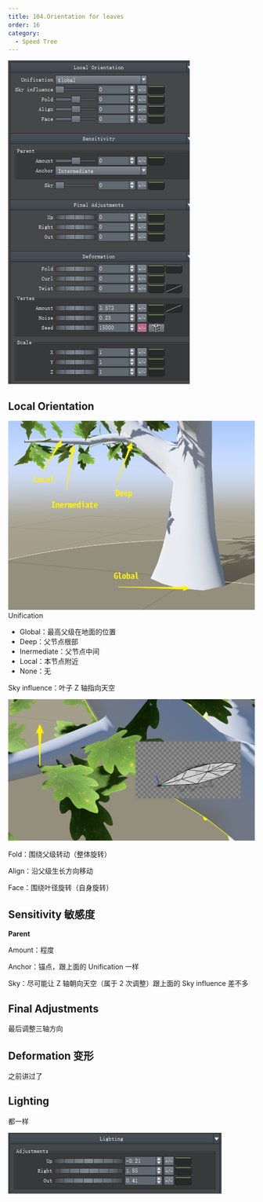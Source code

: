 ```yaml
---
title: 104.Orientation for leaves
order: 16
category:
  - Speed Tree
---
```

![speedtree-20220417163657](../assets/SpeedTree-20220417163657.png)

## Local Orientation



![speedtree-20220417164042](../assets/SpeedTree-20220417164042.png)
Unification

- Global：最高父级在地面的位置
- Deep：父节点根部
- Inermediate：父节点中间
- Local：本节点附近
- None：无

Sky influence：叶子 Z 轴指向天空

![speedtree-20220417164524](../assets/SpeedTree-20220417164524.png)

Fold：围绕父级转动（整体旋转）

Align：沿父级生长方向移动

Face：围绕叶径旋转（自身旋转）

## Sensitivity 敏感度

**Parent**

Amount：程度

Anchor：锚点，跟上面的 Unification 一样

Sky：尽可能让 Z 轴朝向天空（属于 2 次调整）跟上面的 Sky influence 差不多


## Final Adjustments

最后调整三轴方向


## Deformation 变形

[](Speed%20Tree/102.Skin%20for%20leaves.md#Deformation%20%E5%8F%98%E5%BD%A2)

之前讲过了






## Lighting

都一样

![speedtree-20220417174546](../assets/SpeedTree-20220417174546.png)